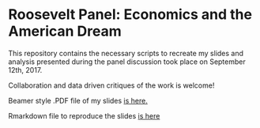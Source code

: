 # Roosevelt Panel: Economics and the American Dream 

This repository contains the necessary scripts to recreate my slides and analysis presented during the panel discussion took place on September 12th, 2017.

Collaboration and data driven critiques of the work is welcome!


Beamer style .PDF file of my slides [is here.](https://github.com/JustinMShea/Roosevelt-Econ-Panel/blob/master/Economics-Panel-Presentation.pdf)

Rmarkdown file to reproduce the slides [is here](https://github.com/JustinMShea/Roosevelt-Econ-Panel/blob/master/Economics-Panel-Presentation.Rmd)





